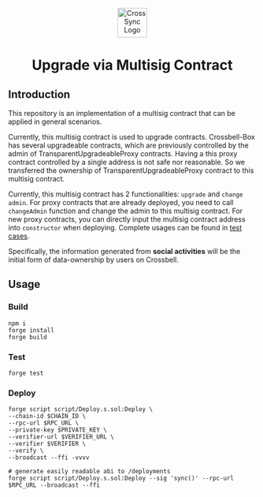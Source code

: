 <p align='center'>
<img src="https://avatars.githubusercontent.com/u/103565959" alt="CrossSync Logo" width="60" height="60" />
</p>

<h1  align='center'>Upgrade via Multisig Contract</h1>


## Introduction

This repository is an implementation of a multisig contract that can be applied in general scenarios. 

Currently, this multisig contract is used to upgrade contracts. Crossbell-Box has several upgradeable contracts, which are previously controlled by the admin of TransparentUpgradeableProxy contracts. Having a this proxy contract controlled by a single address is not safe nor reasonable. So we transferred the ownership of TransparentUpgradeableProxy contract to this multisig contract.

Currently, this multisig contract has 2 functionalities: `upgrade` and `change admin`. For proxy contracts that are already deployed, you need to call `changeAdmin` function and change the admin to this multisig contract. For new proxy contracts, you can directly input the multisig contract address into `constructor` when deploying. Complete usages can be found in [test cases](https://github.com/Crossbell-Box/upgrade-via-multisigwallet/blob/main/test/ProxyAdminMultisig.t.sol).

Specifically, the information generated from **social activities** will be the initial form of data-ownership by users on Crossbell.

## Usage

### Build

```shell
npm i
forge install
forge build
```

### Test

```shell
forge test
```


### Deploy

```shell
forge script script/Deploy.s.sol:Deploy \
--chain-id $CHAIN_ID \
--rpc-url $RPC_URL \
--private-key $PRIVATE_KEY \
--verifier-url $VERIFIER_URL \
--verifier $VERIFIER \
--verify \
--broadcast --ffi -vvvv 

# generate easily readable abi to /deployments
forge script script/Deploy.s.sol:Deploy --sig 'sync()' --rpc-url $RPC_URL --broadcast --ffi
```

